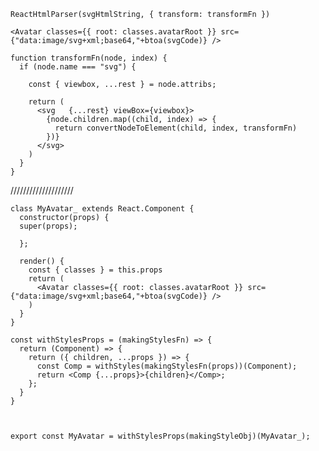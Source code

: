 
    ReactHtmlParser(svgHtmlString, { transform: transformFn })

    <Avatar classes={{ root: classes.avatarRoot }} src={"data:image/svg+xml;base64,"+btoa(svgCode)} />

    function transformFn(node, index) {
      if (node.name === "svg") {

        const { viewbox, ...rest } = node.attribs;

        return (
          <svg   {...rest} viewBox={viewbox}>
            {node.children.map((child, index) => {
              return convertNodeToElement(child, index, transformFn)
            })}
          </svg>
        )
      }
    }
////////////////////

    class MyAvatar_ extends React.Component {
      constructor(props) {
      super(props);
  
      };

      render() {
        const { classes } = this.props
        return (
          <Avatar classes={{ root: classes.avatarRoot }} src={"data:image/svg+xml;base64,"+btoa(svgCode)} />
        )
      }
    } 

    const withStylesProps = (makingStylesFn) => {
      return (Component) => {
        return ({ children, ...props }) => {
          const Comp = withStyles(makingStylesFn(props))(Component);
          return <Comp {...props}>{children}</Comp>;
        };
      }
    }



    export const MyAvatar = withStylesProps(makingStyleObj)(MyAvatar_);



